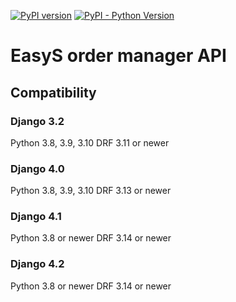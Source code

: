 [![PyPI version](https://badge.fury.io/py/easys-ordermanager.svg)](https://badge.fury.io/py/easys-ordermanager)
[![PyPI - Python Version](https://img.shields.io/pypi/pyversions/Lektor.svg)](https://pypi.org/project/easys-ordermanager/)

# EasyS order manager API

## Compatibility

### Django 3.2

Python 3.8, 3.9, 3.10
DRF 3.11 or newer

### Django 4.0

Python 3.8, 3.9, 3.10
DRF 3.13 or newer

### Django 4.1

Python 3.8 or newer
DRF 3.14 or newer


### Django 4.2

Python 3.8 or newer
DRF 3.14 or newer
